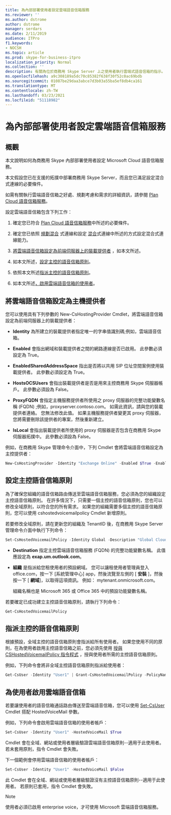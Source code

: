 ```yaml
---
title: 為內部部署使用者設定雲端語音信箱服務
ms.reviewer: ''
ms.author: dstrome
author: dstrome
manager: serdars
ms.date: 2/11/2019
audience: ITPro
f1.keywords:
- NOCSH
ms.topic: article
ms.prod: skype-for-business-itpro
localization_priority: Normal
ms.collection: ''
description: 有關為位於商務用 Skype Server 上之使用者執行雲端式語音信箱的指示。
ms.openlocfilehash: a9c308189a5dc70c85382f638f30f52c0ac69bdb
ms.sourcegitcommit: 01087be29daa3abce7d3b03a55ba5ef8db4ca161
ms.translationtype: MT
ms.contentlocale: zh-TW
ms.lasthandoff: 03/23/2021
ms.locfileid: "51118982"
---
```

# <a name="configure-cloud-voicemail-service-for-on-premises-users"></a>為內部部署使用者設定雲端語音信箱服務

## <a name="overview"></a>概觀 
本文說明如何為商務用 Skype 內部部署使用者設定 Microsoft Cloud 語音信箱服務。  

本文假設您已在支援的拓撲中部署商務用 Skype Server，而且您已滿足設定混合式連線的必要條件。

如需有關執行雲端語音信箱之好處、規劃考慮和需求的詳細資訊，請參閱 [Plan Cloud 語音信箱服務](plan-cloud-voicemail.md)。




設定雲端語音信箱包含下列工作：

1.  確定您已符合 [Plan Cloud 語音信箱服務](plan-cloud-voicemail.md)中所述的必要條件。

2.  確定您已依照 [規劃混合](plan-hybrid-connectivity.md) 式連線和設定 [混合](configure-hybrid-connectivity.md)式連線中所述的方式設定混合式連線能力。 

3.  [將雲端語音信箱設定為前端伺服器上的裝載提供者](#configure-cloud-voicemail-as-the-hosting-provider) ，如本文所述。

4.  如本文所述，[設定主控的語音信箱原則](#configure-a-hosted-voicemail-policy)。

5.  依照本文所述[指派主控的語音信箱原則](#assign-a-hosted-voicemail-policy)。

6.  如本文所述[，啟用雲端語音信箱的使用者](#enable-a-user-for-cloud-voicemail)。


## <a name="configure-cloud-voicemail-as-the-hosting-provider"></a>將雲端語音信箱設定為主機提供者 

您可以使用具有下列參數的 New-CsHostingProvider Cmdlet，將雲端語音信箱設定為前端伺服器上的裝載提供者：

- **Identity** 為所建立的裝載提供者指定唯一的字串值識別碼;例如，雲端語音信箱。 

- **Enabled** 會指出網域和裝載提供者之間的網路連線是否已啟用。 此參數必須設定為 True。

- **EnabledSharedAddressSpace** 指出是否將以共用 SIP 位址空間案例使用裝載提供者。 此參數必須設定為 True。

- **HostsOCSUsers** 會指出裝載提供者是否是用來主控商務用 Skype 伺服器帳戶。 此參數必須設為 False。

- **ProxyFQDN** 會指定主機服務提供者所使用之 proxy 伺服器的完整功能變數名稱 (FQDN) ;例如，proxyserver.contoso.com。 如需此資訊，請與您的裝載提供者連絡。 您無法修改此值。 如果主機服務提供者變更其 proxy 伺服器，您將需要刪除該提供者的專案，然後重新建立。

- **IsLocal** 會指出裝載提供者所使用的 proxy 伺服器是否包含在商務用 Skype 伺服器拓撲中。 此參數必須設為 False。

例如，在商務用 Skype 管理命令介面中，下列 Cmdlet 會將雲端語音信箱設定為主控提供者：


```PowerShell
New-CsHostingProvider -Identity "Exchange Online" -Enabled $True -EnabledSharedAddressSpace $True -HostsOCSUsers $False -ProxyFqdn "exap.um.outlook.com" -IsLocal $False -VerificationLevel UseSourceVerification
```

## <a name="configure-a-hosted-voicemail-policy"></a>設定主控語音信箱原則

為了確保您組織的語音信箱路由傳送至雲端語音信箱服務，您必須為您的組織設定主控語音信箱原則。 在許多情況下，只需要一個主控的語音信箱原則，您也可以修改全域原則，以符合您的所有需求。 如果您的組織需要多個主控的語音信箱原則，您可以使用 cshostedvoicemailpolicy Cmdlet 新增原則。

若要修改全域原則，請在更新您的組織及 TenantID 後，在商務用 Skype Server 管理命令介面中執行下列命令：

```PowerShell
Set-CsHostedVoicemailPolicy -Identity Global -Description "Global Cloud Voicemail Policy" -Destination exap.um.outlook.com -Organization YourDefaultDomain.onmicrosoft.com
```

- **Destination** 指定主控雲端語音信箱服務 (FQDN) 的完整功能變數名稱。 此值應設定為 **exap.um.outlook.com**。

- **組織** 是指派給您租使用者的預設網域。 您可以讓租使用者管理員登入 office.com，按一下 [系統管理中心] app，然後流覽至左側的 [ **安裝** ]，然後按一下 [ **網域**]，以取得這項資訊。 例如： mytenant.onmicrosoft.com。

    組織名稱也是 Microsoft 365 或 Office 365 中的預設功能變數名稱。

若要確定已成功建立主控語音信箱原則，請執行下列命令：

```PowerShell
Get-CsHostedVoicemailPolicy
```

## <a name="assign-a-hosted-voicemail-policy"></a>指派主控的語音信箱原則

根據預設，全域主控的語音信箱原則會指派給所有使用者。 如果您使用不同的原則，在為使用者啟用主控語音信箱之前，您必須先使用 [授與 CSHostedVoicemailPolicy 指令程式](/powershell/module/skype/grant-cshostedvoicemailpolicy?view=skype-ps) ，授與使用者所需的主控語音信箱原則。

例如，下列命令會將非全域主控語音信箱原則指派給使用者：


```PowerShell
Get-CsUser -Identity "User1" | Grant-CsHostedVoicemailPolicy -PolicyName "Tag:CloudVoiceMailUsers" 
```

## <a name="enable-a-user-for-cloud-voicemail"></a>為使用者啟用雲端語音信箱

若要讓使用者的語音信箱通話路由傳送至雲端語音信箱，您可以使用 [Set-CsUser](/powershell/module/skype/set-csuser?view=skype-ps) Cmdlet 搭配 HostedVoiceMail 參數。 

例如，下列命令會啟用雲端語音信箱的使用者帳戶： 

```powershell
Set-CsUser -Identity "User1" -HostedVoiceMail $True
```

Cmdlet 會在全域、網站或使用者層級驗證雲端語音信箱原則--適用于此使用者。 若未套用原則，指令 Cmdlet 會失敗。  

下一個範例會停用雲端語音信箱的使用者帳戶：

```powershell
Set-CsUser -Identity "User1" -HostedVoiceMail $False
```

此 Cmdlet 會在全域、網站或使用者層級驗證沒有主控語音信箱原則--適用于此使用者。 若原則已套用，指令 Cmdlet 會失敗。

> [!NOTE]
>  使用者必須已啟用 enterprise voice，才可使用 Microsoft 雲端語音信箱服務。